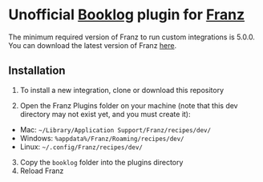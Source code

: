 # Unofficial [Booklog](https://booklog.jp/) plugin for [Franz](http://meetfranz.com/)

The minimum required version of Franz to run custom integrations is 5.0.0. You can download the latest version of Franz [here](http://meetfranz.com/#download).

## Installation

1. To install a new integration, clone or download this repository

2. Open the Franz Plugins folder on your machine (note that this dev directory may not exist yet, and you must create it):

 * Mac: `~/Library/Application Support/Franz/recipes/dev/`
 * Windows: `%appdata%/Franz/Roaming/recipes/dev/`
 * Linux: `~/.config/Franz/recipes/dev/`

3. Copy the `booklog` folder into the plugins directory
4. Reload Franz
